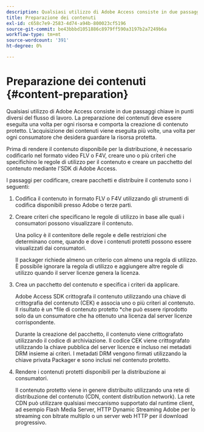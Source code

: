 ```yaml
---
description: Qualsiasi utilizzo di Adobe Access consiste in due passaggi chiave in punti diversi del flusso di lavoro. La preparazione dei contenuti deve essere eseguita una volta per ogni risorsa e comporta la creazione di contenuto protetto. L’acquisizione dei contenuti viene eseguita più volte, una volta per ogni consumatore che desidera guardare la risorsa protetta.
title: Preparazione dei contenuti
exl-id: c658c7e9-2583-4d74-a94b-800023cf5196
source-git-commit: be43bbbd1051886c8979ff590a3197b2a7249b6a
workflow-type: tm+mt
source-wordcount: '391'
ht-degree: 0%

---
```


# Preparazione dei contenuti {#content-preparation}

Qualsiasi utilizzo di Adobe Access consiste in due passaggi chiave in punti diversi del flusso di lavoro. La preparazione dei contenuti deve essere eseguita una volta per ogni risorsa e comporta la creazione di contenuto protetto. L’acquisizione dei contenuti viene eseguita più volte, una volta per ogni consumatore che desidera guardare la risorsa protetta.

Prima di rendere il contenuto disponibile per la distribuzione, è necessario codificarlo nel formato video FLV o F4V, creare uno o più criteri che specifichino le regole di utilizzo per il contenuto e creare un pacchetto del contenuto mediante l&#39;SDK di Adobe Access.

I passaggi per codificare, creare pacchetti e distribuire il contenuto sono i seguenti:

1. Codifica il contenuto in formato FLV o F4V utilizzando gli strumenti di codifica disponibili presso Adobe o terze parti.
1. Creare criteri che specificano le regole di utilizzo in base alle quali i consumatori possono visualizzare il contenuto.

   Una policy è il contenitore delle regole e delle restrizioni che determinano come, quando e dove i contenuti protetti possono essere visualizzati dai consumatori.

   Il packager richiede almeno un criterio con almeno una regola di utilizzo. È possibile ignorare la regola di utilizzo e aggiungere altre regole di utilizzo quando il server licenze genera la licenza.

1. Crea un pacchetto del contenuto e specifica i criteri da applicare.

   Adobe Access SDK crittografa il contenuto utilizzando una chiave di crittografia del contenuto (CEK) e associa uno o più criteri al contenuto. Il risultato è un *file di contenuto protetto *che può essere riprodotto solo da un consumatore che ha ottenuto una licenza dal server licenze corrispondente.

   Durante la creazione del pacchetto, il contenuto viene crittografato utilizzando il codice di archiviazione. Il codice CEK viene crittografato utilizzando la chiave pubblica del server licenze e incluso nei metadati DRM insieme ai criteri. I metadati DRM vengono firmati utilizzando la chiave privata Packager e sono inclusi nel contenuto protetto.

1. Rendere i contenuti protetti disponibili per la distribuzione ai consumatori.

   Il contenuto protetto viene in genere distribuito utilizzando una rete di distribuzione del contenuto (CDN, content distribution network). La rete CDN può utilizzare qualsiasi meccanismo supportato dal runtime client, ad esempio Flash Media Server, HTTP Dynamic Streaming Adobe per lo streaming con bitrate multiplo o un server web HTTP per il download progressivo.
